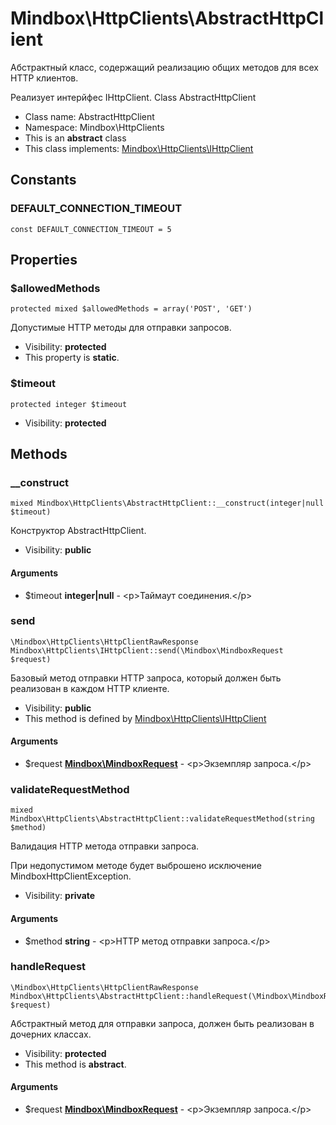 Mindbox\HttpClients\AbstractHttpClient
===============

Абстрактный класс, содержащий реализацию общих методов для всех HTTP клиентов.

Реализует интерйфес IHttpClient.
Class AbstractHttpClient


* Class name: AbstractHttpClient
* Namespace: Mindbox\HttpClients
* This is an **abstract** class
* This class implements: [Mindbox\HttpClients\IHttpClient](Mindbox-HttpClients-IHttpClient.md)


Constants
----------


### DEFAULT_CONNECTION_TIMEOUT

    const DEFAULT_CONNECTION_TIMEOUT = 5





Properties
----------


### $allowedMethods

    protected mixed $allowedMethods = array('POST', 'GET')

Допустимые HTTP методы для отправки запросов.



* Visibility: **protected**
* This property is **static**.


### $timeout

    protected integer $timeout





* Visibility: **protected**


Methods
-------


### __construct

    mixed Mindbox\HttpClients\AbstractHttpClient::__construct(integer|null $timeout)

Конструктор AbstractHttpClient.



* Visibility: **public**


#### Arguments
* $timeout **integer|null** - &lt;p&gt;Таймаут соединения.&lt;/p&gt;



### send

    \Mindbox\HttpClients\HttpClientRawResponse Mindbox\HttpClients\IHttpClient::send(\Mindbox\MindboxRequest $request)

Базовый метод отправки HTTP запроса, который должен быть реализован в каждом HTTP клиенте.



* Visibility: **public**
* This method is defined by [Mindbox\HttpClients\IHttpClient](Mindbox-HttpClients-IHttpClient.md)


#### Arguments
* $request **[Mindbox\MindboxRequest](Mindbox-MindboxRequest.md)** - &lt;p&gt;Экземпляр запроса.&lt;/p&gt;



### validateRequestMethod

    mixed Mindbox\HttpClients\AbstractHttpClient::validateRequestMethod(string $method)

Валидация HTTP метода отправки запроса.

При недопустимом методе будет выброшено исключение MindboxHttpClientException.

* Visibility: **private**


#### Arguments
* $method **string** - &lt;p&gt;HTTP метод отправки запроса.&lt;/p&gt;



### handleRequest

    \Mindbox\HttpClients\HttpClientRawResponse Mindbox\HttpClients\AbstractHttpClient::handleRequest(\Mindbox\MindboxRequest $request)

Абстрактный метод для отправки запроса, должен быть реализован в дочерних классах.



* Visibility: **protected**
* This method is **abstract**.


#### Arguments
* $request **[Mindbox\MindboxRequest](Mindbox-MindboxRequest.md)** - &lt;p&gt;Экземпляр запроса.&lt;/p&gt;


